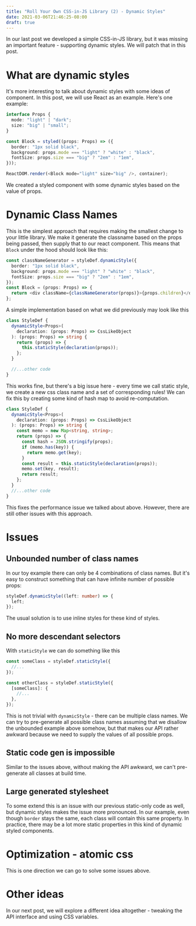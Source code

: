 ```yaml
---
title: "Roll Your Own CSS-in-JS Library (2) - Dynamic Styles"
date: 2021-03-06T21:46:25-08:00
draft: true
---
```


In our last post we developed a simple CSS-in-JS library, but it was missing an important
feature - supporting dynamic styles. We will patch that in this post.

# What are dynamic styles

It's more interesting to talk about dynamic styles with some ideas of component. In this
post, we will use React as an example. Here's one example:

```typescript
interface Props {
  mode: "light" | "dark";
  size: "big" | "small";
}

const Block = styled((props: Props) => ({
  border: "1px solid black",
  background: props.mode === "light" ? "white" : "black",
  fontSize: props.size === "big" ? "2em" : "1em",
}));

ReactDOM.render(<Block mode="light" size="big" />, container);
```

We created a styled component with some dynamic styles based on the value of props.

# Dynamic Class Names

This is the simplest approach that requires making the smallest change to your little
library. We make it generate the classname based on the props being passed, then supply
that to our react component. This means that `Block` under the hood should look like this:

```typescript
const classNameGenerator = styleDef.dynamicStyle({
  border: "1px solid black",
  background: props.mode === "light" ? "white" : "black",
  fontSize: props.size === "big" ? "2em" : "1em",
});
const Block = (props: Props) => {
  return <div className={classNameGenerator(props)}>{props.children}</div>;
};
```

A simple implementation based on what we did previously may look like this

```typescript
class StyleDef {
  dynamicStyle<Props>(
    declaration: (props: Props) => CssLikeObject
  ): (props: Props) => string {
    return (props) => {
      this.staticStyle(declaration(props));
    };
  }

  //...other code
}
```

This works fine, but there's a big issue here - every time we call static style, we create
a new css class name and a set of corresponding rules! We can fix this by creating some kind
of hash map to avoid re-computation.

```typescript
class StyleDef {
  dynamicStyle<Props>(
    declaration: (props: Props) => CssLikeObject
  ): (props: Props) => string {
    const memo = new Map<string, string>;
    return (props) => {
      const hash = JSON.stringify(props);
      if (memo.has(key)) {
        return memo.get(key);
      }
      const result = this.staticStyle(declaration(props));
      memo.set(key, result);
      return result;
    };
  }
  //...other code
}
```

This fixes the performance issue we talked about above. However, there are still
other issues with this approach.

# Issues

## Unbounded number of class names

In our toy example there can only be 4 combinations of class names. But it's easy to
construct something that can have infinite number of possible props:

```typescript
styleDef.dynamicStyle((left: number) => {
  left;
});
```

The usual solution is to use inline styles for these kind of styles.

## No more descendant selectors

With `staticStyle` we can do something like this

```typescript
const someClass = styleDef.staticStyle({
  //...
});

const otherClass = styleDef.staticStyle({
  [someClass]: {
    //...
  },
});
```

This is not trivial with `dynamicStyle` - there can be multiple class names. We can
try to pre-generate all possible class names assuming that we disallow the unbounded
example above somehow, but that makes our API rather awkward because we need to supply
the values of all possible props.

## Static code gen is impossible

Similar to the issues above, without making the API awkward, we can't pre-generate all
classes at build time.

## Large generated stylesheet

To some extend this is an issue with our previous static-only code as well, but dynamic
styles makes the issue more pronounced. In our example, even though `border` stays the
same, each class will contain this same property. In practice, there may be a lot more
static properties in this kind of dynamic styled components.

# Optimization - atomic css

This is one direction we can go to solve some issues above.

# Other ideas

In our next post, we will explore a different idea altogether - tweaking the API interface
and using CSS variables.
